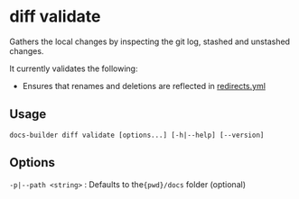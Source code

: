 # diff validate

Gathers the local changes by inspecting the git log, stashed and unstashed changes. 

It currently validates the following:

* Ensures that renames and deletions are reflected in [redirects.yml](../../contribute/redirects.md)

## Usage

```
docs-builder diff validate [options...] [-h|--help] [--version]
```

## Options

`-p|--path <string>`
:   Defaults to the`{pwd}/docs` folder (optional)